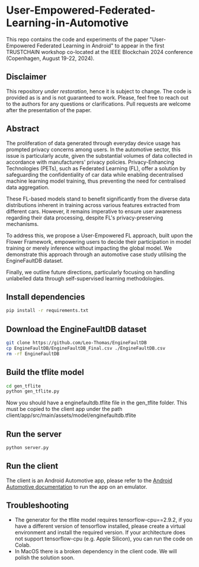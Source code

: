 # User-Empowered-Federated-Learning-in-Automotive
This repo contains the code and experiments of the paper "User-Empowered Federated Learning in Android" to appear in the first TRUSTCHAIN workshop co-located at the IEEE Blockchain 2024 conference \(Copenhagen, August 19-22, 2024\).

## Disclaimer
This repository *under restoration*, hence it is subject to change. The code is provided as is and is not guaranteed to work. Please, feel free to reach out to the authors for any questions or clarifications. Pull requests are welcome after the presentation of the paper.

## Abstract
The proliferation of data generated through everyday device usage has prompted privacy concerns among users.
In the automotive sector, this issue is particularly acute, given the substantial volumes of data collected in accordance with manufacturers' privacy policies. Privacy-Enhancing Technologies (PETs), such as Federated Learning (FL), offer a solution by safeguarding the confidentiality of car data while enabling decentralised machine learning model training, thus preventing the need for centralised data aggregation.

These FL-based models stand to benefit significantly from the diverse data distributions inherent in training across various features extracted from different cars.
However, it remains imperative to ensure user awareness regarding their data processing, despite FL's privacy-preserving mechanisms.

To address this, we propose a User-Empowered FL approach, built upon the Flower Framework, empowering users to decide their participation in model training or merely inference without impacting the global model.
We demonstrate this approach through an automotive case study utilising the EngineFaultDB dataset.

Finally, we outline future directions, particularly focusing on handling unlabelled data through self-supervised learning methodologies.

## Install dependencies
```bash
pip install -r requirements.txt
```

## Download the EngineFaultDB dataset 
```bash
git clone https://github.com/Leo-Thomas/EngineFaultDB
cp EngineFaultDB/EngineFaultDB_Final.csv ./EngineFaultDB.csv
rm -rf EngineFaultDB
```

## Build the tflite model
```bash
cd gen_tflite
python gen_tflite.py
```
Now you should have a enginefaultdb.tflite file in the gen_tflite folder. This must be copied to the client app under the path client/app/src/main/assets/model/enginefaultdb.tflite

## Run the server
```bash
python server.py
```

## Run the client
The client is an Android Automotive app, please refer to the [Android Automotive documentation](https://developer.android.com/training/cars/testing/emulator) to run the app on an emulator.


## Troubleshooting
- The generator for the tflite model requires tensorflow-cpu==2.9.2, if you have a different version of tensorflow installed, please create a virtual environment and install the required version. If your architecture does not support tensorflow-cpu (e.g. Apple Silicon), you can run the code on Colab.
- In MacOS there is a broken dependency in the client code. We will polish the solution soon.